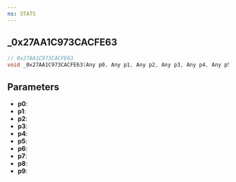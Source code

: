 ```yaml
---
ns: STATS
---
```

## _0x27AA1C973CACFE63

```c
// 0x27AA1C973CACFE63
void _0x27AA1C973CACFE63(Any p0, Any p1, Any p2, Any p3, Any p4, Any p5, Any p6, Any p7, Any p8, Any p9);
```


## Parameters
* **p0**: 
* **p1**: 
* **p2**: 
* **p3**: 
* **p4**: 
* **p5**: 
* **p6**: 
* **p7**: 
* **p8**: 
* **p9**: 

